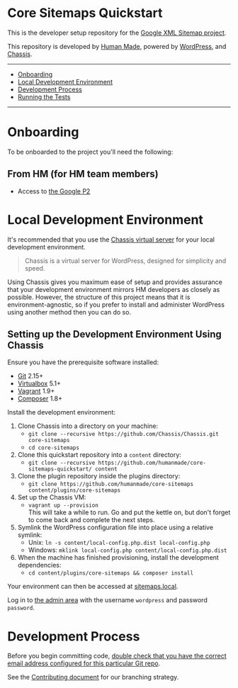 # Core Sitemaps Quickstart

This is the developer setup repository for the [Google XML Sitemap project](https://github.com/GoogleChromeLabs/wp-sitemaps/).

This repository is developed by [Human Made](https://humanmade.com/), powered by [WordPress](https://wordpress.org), and [Chassis](https://beta.chassis.io).

---

* [Onboarding](#onboarding)
* [Local Development Environment](#local-development-environment)
* [Development Process](#development-process)
* [Running the Tests](#running-the-tests)

---

# Onboarding

To be onboarded to the project you'll need the following:

## From HM (for HM team members)

* Access to [the Google P2](https://google.hmn.md/)

# Local Development Environment

It's recommended that you use the [Chassis virtual server](https://docs.chassis.io) for your local development environment.

> Chassis is a virtual server for WordPress, designed for simplicity and speed.

Using Chassis gives you maximum ease of setup and provides assurance that your development environment mirrors HM developers as closely as possible. However, the structure of this project means that it is environment-agnostic, so if you prefer to install and administer WordPress using another method then you can do so.

## Setting up the Development Environment Using Chassis

Ensure you have the prerequisite software installed:

* [Git](https://git-scm.com/) 2.15+
* [Virtualbox](https://www.virtualbox.org/wiki/Downloads) 5.1+
* [Vagrant](https://www.vagrantup.com/downloads.html) 1.9+
* [Composer](https://getcomposer.org/) 1.8+

Install the development environment:

1. Clone Chassis into a directory on your machine:
	 - `git clone --recursive https://github.com/Chassis/Chassis.git core-sitemaps`
	 - `cd core-sitemaps`
1. Clone this quickstart repository into a `content` directory:
	 - `git clone --recursive https://github.com/humanmade/core-sitemaps-quickstart/ content`
1. Clone the plugin repository inside the plugins directory:
     - `git clone https://github.com/humanmade/core-sitemaps content/plugins/core-sitemaps`
1. Set up the Chassis VM:
	 - `vagrant up --provision`  
	 This will take a while to run. Go and put the kettle on, but don't forget to come back and complete the next steps.
1. Symlink the WordPress configuration file into place using a relative symlink:
	 - Unix: `ln -s content/local-config.php.dist local-config.php`
	 - Windows: `mklink local-config.php content/local-config.php.dist`
1. When the machine has finished provisioning, install the development dependencies:
	 - `cd content/plugins/core-sitemaps && composer install`
	 
	 

Your environment can then be accessed at [sitemaps.local](http://sitemaps.local). 

Log in to [the admin area](http://sitemaps.local/wp/wp-admin/) with the username `wordpress` and password `password`.

# Development Process

Before you begin committing code, [double check that you have the correct email address configured for this particular Git repo](https://help.github.com/articles/setting-your-email-in-git/#setting-your-email-address-for-a-single-repository). 

See the [Contributing document](https://github.com/humanmade/core-sitemaps/blob/master/docs/CONTRIBUTING.md) for our 
branching strategy.
